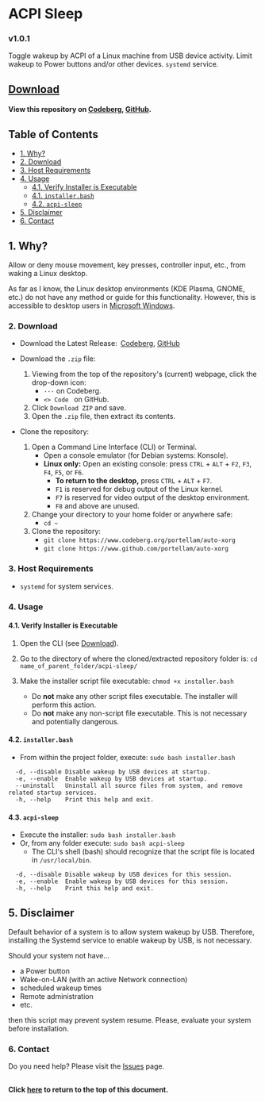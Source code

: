 # ACPI Sleep
### v1.0.1
Toggle wakeup by ACPI of a Linux machine from USB device activity. Limit wakeup to Power buttons and/or other devices. `systemd` service.

## [Download](#2-download)
#### View this repository on [Codeberg][01], [GitHub][02].
[01]: https://codeberg.org/portellam/acpi-sleep
[02]: https://github.com/portellam/acpi-sleep
##

## Table of Contents
- [1. Why?](#1-why)
- [2. Download](#2-download)
- [3. Host Requirements](#3-host-requirements)
- [4. Usage](#4-usage)
  - [4.1. Verify Installer is Executable](#41-verify-installer-is-executable)
  - [4.1. `installer.bash`](#42-installerbash)
  - [4.2. `acpi-sleep`](#43-acpi-sleep)
- [5. Disclaimer](#5-disclaimer)
- [6. Contact](#6-contact)

## 1. Why?
Allow or deny mouse movement, key presses, controller input, etc., from waking a Linux desktop.

As far as I know, the Linux desktop environments (KDE Plasma, GNOME, etc.) do not have any method or guide for this functionality. However, this is accessible to desktop users in [Microsoft Windows](https://web.archive.org/web/20230603175452/https://www.tenforums.com/tutorials/63148-allow-prevent-devices-wake-computer-windows-10-a.html).

### 2. Download
- Download the Latest Release:&ensp;[Codeberg][51], [GitHub][52]

- Download the `.zip` file:
    1. Viewing from the top of the repository's (current) webpage, click the
        drop-down icon:
        - `···` on Codeberg.
        - `<> Code ` on GitHub.
    2. Click `Download ZIP` and save.
    3. Open the `.zip` file, then extract its contents.

- Clone the repository:
    1. Open a Command Line Interface (CLI) or Terminal.
        - Open a console emulator (for Debian systems: Konsole).
        - **Linux only:** Open an existing console: press `CTRL` + `ALT` + `F2`,
        `F3`, `F4`, `F5`, or `F6`.
            - **To return to the desktop,** press `CTRL` + `ALT` + `F7`.
            - `F1` is reserved for debug output of the Linux kernel.
            - `F7` is reserved for video output of the desktop environment.
            - `F8` and above are unused.
    2. Change your directory to your home folder or anywhere safe:
        - `cd ~`
    3. Clone the repository:
        - `git clone https://www.codeberg.org/portellam/auto-xorg`
        - `git clone https://www.github.com/portellam/auto-xorg`

[51]: https://codeberg.org/portellam/auto-xorg/releases/latest
[52]: https://github.com/portellam/auto-xorg/releases/latest

### 3. Host Requirements
- `systemd` for system services.

### 4. Usage
#### 4.1. Verify Installer is Executable
1. Open the CLI (see [Download](#2-download)).

2. Go to the directory of where the cloned/extracted repository folder is:
`cd name_of_parent_folder/acpi-sleep/`

3. Make the installer script file executable: `chmod +x installer.bash`
    - Do **not** make any other script files executable. The installer will perform
  this action.
    - Do **not** make any non-script file executable. This is not necessary and
  potentially dangerous.

#### 4.2. `installer.bash`
- From within the project folder, execute: `sudo bash installer.bash`

```
  -d, --disable Disable wakeup by USB devices at startup.
  -e, --enable  Enable wakeup by USB devices at startup.
  --uninstall   Uninstall all source files from system, and remove related startup services.
  -h, --help    Print this help and exit.
```

#### 4.3. `acpi-sleep`
- Execute the installer: `sudo bash installer.bash`
- Or, from any folder execute: `sudo bash acpi-sleep`
  - The CLI's shell (bash) should recognize that the script file is located in `/usr/local/bin`.

```
  -d, --disable Disable wakeup by USB devices for this session.
  -e, --enable  Enable wakeup by USB devices for this session.
  -h, --help    Print this help and exit.
```

## 5. Disclaimer
Default behavior of a system is to allow system wakeup by USB. Therefore, installing the Systemd service to enable wakeup by USB, is not necessary.

Should your system not have...
- a Power button
- Wake-on-LAN (with an active Network connection)
- scheduled wakeup times
- Remote administration
- etc.

then this script may prevent system resume.
Please, evaluate your system before installation.

### 6. Contact
Do you need help? Please visit the [Issues][61] page.

[61]: https://github.com/portellam/acpi-sleep/issues
##

#### Click [here](#acpi-sleep) to return to the top of this document.